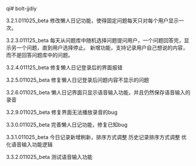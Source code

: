qi# bolt-jjdiy

3.2.1.011025_beta 
修改懒人日记功能，使得固定问题每天只对每个用户显示一次。

3.2.3.011125_beta
每天从问题库中随机选择问题提问用户，一个问题回答完，显示另一个问题，直到用户选择停止。
新增功能，支持记录用户自己想说的内容，而不是回答问题库中的问题。

3.2.4.011125_beta
修复懒人日记登录后的界面报错

3.2.5.011025_beta
修复懒人日记登录后问题内容不显示的问题

3.2.6.011025_beta
懒人日记界面只显示语音输入功能，并且仍然保存语音输入的录音

3.2.9.011025_beta
修复界面无法播放录音的bug

3.3.0.011025_beta
完善懒人日记功能，修复已知bug

3.3.1.011025_beta
今日记录新增刷新，排序方式调整
历史记录排序方式调整
优化语音输入功能逻辑

3.3.2.011025_beta
测试语音输入功能
